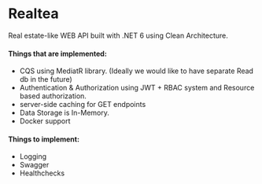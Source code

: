 # Realtea

Real estate-like WEB API built with .NET 6 using Clean Architecture.

#### Things that are implemented:
- CQS using MediatR library. (Ideally we would like to have separate Read db in the future)
- Authentication & Authorization using JWT + RBAC system and Resource based authorization.
- server-side caching for GET endpoints
- Data Storage is In-Memory.
- Docker support

#### Things to implement:

- Logging
- Swagger
- Healthchecks
